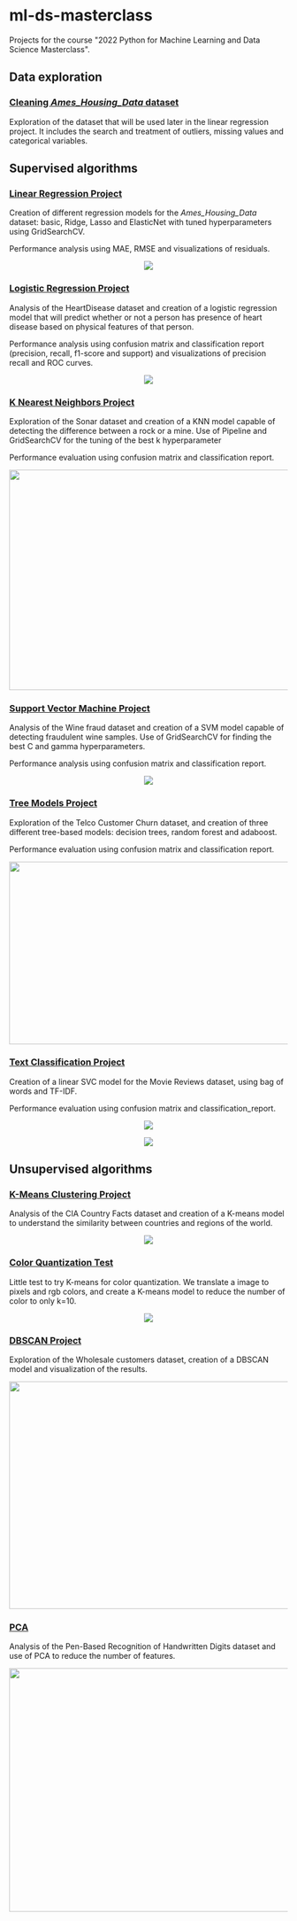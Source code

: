 # ml-ds-masterclass
Projects for the course "2022 Python for Machine Learning and Data Science Masterclass". 

## Data exploration

### [Cleaning _Ames_Housing_Data_ dataset](cleaning/cleaning%20Ames_Housing_Data%20dataset.ipynb) 

Exploration of the dataset that will be used later in the linear regression project. It includes the search and treatment of outliers, missing values and categorical variables.

## Supervised algorithms

### [Linear Regression Project](supervised/linear%20regression.ipynb) 

Creation of different regression models for the _Ames_Housing_Data_ dataset: basic, Ridge, Lasso and ElasticNet with tuned hyperparameters using GridSearchCV. 

Performance analysis using MAE, RMSE and visualizations of residuals.

<p align="center">
  <img src="https://user-images.githubusercontent.com/12433425/171257640-cb528fcb-c85f-4864-aa8d-5efe172d3da9.png">
</p>


### [Logistic Regression Project](supervised/logistic%20regression.ipynb) 

Analysis of the HeartDisease dataset and creation of a logistic regression model that will predict whether or not a person has presence of heart disease based on physical features of that person. 

Performance analysis using confusion matrix and classification report (precision, recall, f1-score and support) and visualizations of precision recall and ROC curves.

<p align="center">
  <img src="https://user-images.githubusercontent.com/12433425/171258375-631c08b9-1e1f-4403-bc19-d665aac735a3.png">
</p>


### [K Nearest Neighbors Project](supervised/k-nearest%20neighbors.ipynb) 

Exploration of the Sonar dataset and creation of a KNN model capable of detecting the difference between a rock or a mine. Use of Pipeline and GridSearchCV for the tuning of the best k hyperparameter

Performance evaluation using confusion matrix and classification report.

<p align="center">
  <img width="768" height="398" src="https://user-images.githubusercontent.com/12433425/171258759-e5ba3cf1-6080-458f-9c68-07d8a7796cec.png">
</p>


### [Support Vector Machine Project](supervised/support%20vector%20machine.ipynb) 

Analysis of the Wine fraud dataset and creation of a SVM model capable of detecting fraudulent wine samples. Use of GridSearchCV for finding the best C and gamma hyperparameters.

Performance analysis using confusion matrix and classification report.

<p align="center">
  <img src="https://user-images.githubusercontent.com/12433425/171259257-e1542aba-1d86-444e-b1c4-5976dc1a1949.png">
</p>

### [Tree Models Project](supervised/tree%20models.ipynb) 

Exploration of the Telco Customer Churn dataset, and creation of three different tree-based models: decision trees, random forest and adaboost. 

Performance evaluation using confusion matrix and classification report.

<p align="center">
  <img width="766" height="330" src="https://user-images.githubusercontent.com/12433425/171259274-d3fab9ac-2efc-4e2b-87bb-3bcab3c211e5.png">
</p>

### [Text Classification Project](supervised/text%20classification.ipynb) 

Creation of a linear SVC model for the Movie Reviews dataset, using bag of words and TF-IDF. 

Performance evaluation using confusion matrix and classification_report.

<p align="center">
  <img src="https://user-images.githubusercontent.com/12433425/171263931-1a272638-221b-4e1c-9e41-3d32f637dcf5.png"> 
</p>

<p align="center">
  <img src="https://user-images.githubusercontent.com/12433425/171263946-01950741-70fa-4dae-8305-b48f8825865b.png">
</p>

## Unsupervised algorithms

### [K-Means Clustering Project](unsupervised/k%20means.ipynb) 

Analysis of the CIA Country Facts dataset and creation of a K-means model to understand the similarity between countries and regions of the world.

<p align="center">
  <img src="https://user-images.githubusercontent.com/12433425/171259360-9e7e073e-9ee3-4850-902d-28050e155c39.png">
</p>

### [Color Quantization Test](unsupervised/color%20quantization%20with%20k-means.ipynb) 

Little test to try K-means for color quantization. We translate a image to pixels and rgb colors, and create a K-means model to reduce the number of color to only k=10. 

<p align="center">
  <img src="https://user-images.githubusercontent.com/12433425/171259374-5fab5f7d-d524-481c-a524-143c61ac4422.png">
</p>

### [DBSCAN Project](unsupervised/dbscan.ipynb) 

Exploration of the Wholesale customers dataset, creation of a DBSCAN model and visualization of the results.

<p align="center">
  <img width="619" height="411" src="https://user-images.githubusercontent.com/12433425/171259393-cc465420-a674-41e5-80f4-2cc2b9e9c9ae.png">
</p>

### [PCA](unsupervised/pca.ipynb)

Analysis of the Pen-Based Recognition of Handwritten Digits dataset and use of PCA to reduce the number of features.

<p align="center">
  <img width="762" height="440" src="https://user-images.githubusercontent.com/12433425/171259416-15f5d9ac-304b-4342-a543-75f0dd69f2df.png">
</p>
